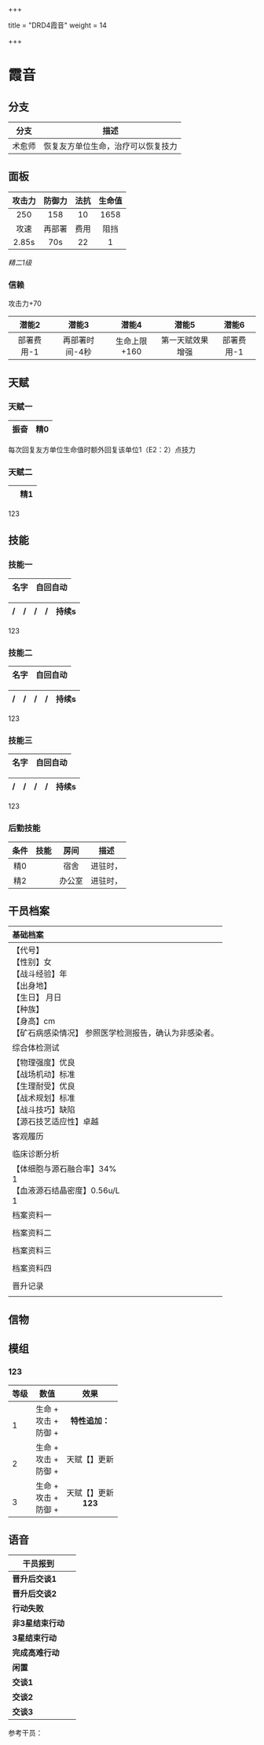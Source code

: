 +++

title = "DRD4霞音"
weight = 14

+++


# 霞音

## 分支

|  分支  |                描述                |
| :----: | :--------------------------------: |
| 术愈师 | 恢复友方单位生命，治疗可以恢复技力 |

## 面板

| 攻击力 | 防御力 | 法抗 | 生命值 |
| :----: | :----: | :--: | :----: |
|  250   |  158   |  10  |  1658  |
|  攻速  | 再部署 | 费用 |  阻挡  |
| 2.85s  |  70s   |  22  |   1    |

*精二1级*

### 信赖

攻击力+70

|   潜能2    |     潜能3      |    潜能4     |      潜能5       |   潜能6    |
| :--------: | :------------: | :----------: | :--------------: | :--------: |
| 部署费用-1 | 再部署时间-4秒 | 生命上限+160 | 第一天赋效果增强 | 部署费用-1 |

## 天赋
### 天赋一 

| 振奋 | 精0  |
| ---- | ---- |

每次回复友方单位生命值时额外回复该单位1（E2：2）点技力

### 天赋二

|      | 精1  |
| ---- | ---- |

123

## 技能

### 技能一

| 名字 |自回自动    |
| ---- | ---- |    

| /    | /    | /    | /    | 持续s |
| ---- | ---- | ---- | ---- | ----- |

123

### 技能二

| 名字 |自回自动    |
| ---- | ---- |    

| /    | /    | /    | /    | 持续s |
| ---- | ---- | ---- | ---- | ----- |

123

### 技能三

| 名字 |自回自动    |
| ---- | ---- |    

| /    | /    | /    | /    | 持续s |
| ---- | ---- | ---- | ---- | ----- |

123

### 后勤技能

| 条件 | 技能 |  房间  |   描述   |
| :--: | :--: | :----: | :------: |
| 精0  |      |  宿舍  | 进驻时， |
| 精2  |      | 办公室 | 进驻时， |

## 干员档案

| 基础档案                                                     |
| :----------------------------------------------------------- |
| 【代号】 <br />【性别】女 <br />【战斗经验】年<br />【出身地】<br />【生日】 月日<br />【种族】 <br />【身高】cm <br />【矿石病感染情况】 参照医学检测报告，确认为非感染者。 |
| 综合体检测试                                                 |
| 【物理强度】优良 <br />【战场机动】标准 <br />【生理耐受】优良 <br />【战术规划】标准<br />【战斗技巧】缺陷 <br />【源石技艺适应性】卓越 |
| 客观履历                                                     |
|                                                              |
| 临床诊断分析                                                 |
| 【体细胞与源石融合率】34%<br />1 <br />【血液源石结晶密度】0.56u/L <br />1 |
| 档案资料一                                                   |
|                                                              |
| 档案资料二                                                   |
|                                                              |
| 档案资料三                                                   |
|                                                              |
| 档案资料四                                                   |
|                                                              |
| 晋升记录                                                     |
|                                                              |

## 信物



## 模组

### 123

| 等级    | 数值                           |           效果           |
| ------- | ------------------------------ | :----------------------: |
| <br />1 | 生命 +<br />攻击 +<br />防御 + |      **特性追加：**      |
| <br />2 | 生命 +<br />攻击 +<br />防御 + |    天赋【】更新<br/>     |
| <br />3 | 生命 +<br />攻击 +<br />防御 + | 天赋【】更新<br/>**123** |



## 语音

| **干员报到**      |      |
| ----------------- | ---- |
| **晋升后交谈1**   |      |
| **晋升后交谈2**   |      |
| **行动失败**      |      |
| **非3星结束行动** |      |
| **3星结束行动**   |      |
| **完成高难行动**  |      |
| **闲置**          |      |
| **交谈1**         |      |
| **交谈2**         |      |
| **交谈3**         |      |





参考干员：
